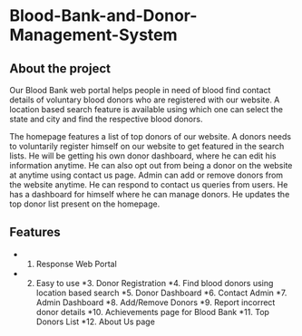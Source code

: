 # Blood-Bank-and-Donor-Management-System

## About the project

Our Blood Bank web portal helps people in need of blood find contact details of voluntary blood donors who are registered with our website. A location based search feature is available using which one can select the state and city and find the respective blood donors.

The homepage features a list of top donors of our website. A donors needs to voluntarily register himself on our website to get featured in the search lists. He will be getting his own donor dashboard, where he can edit his information anytime. He can also opt out from being a donor on the website at anytime using contact us page. Admin can add or remove donors from the website anytime. He can respond to contact us queries from users. He has a dashboard for himself where he can manage donors. He updates the top donor list present on the homepage.

## Features

* 1. Response Web Portal
* 2. Easy to use
*3. Donor Registration
*4. Find blood donors using location based search
*5. Donor Dashboard
*6. Contact Admin
*7. Admin Dashboard
*8. Add/Remove Donors
*9. Report incorrect donor details
*10. Achievements page for Blood Bank
*11. Top Donors List
*12. About Us page
